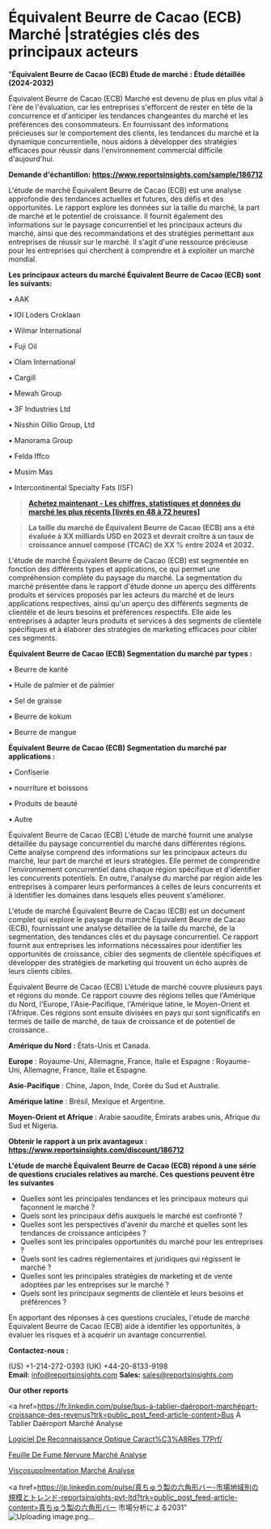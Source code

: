# Équivalent Beurre de Cacao (ECB) Marché |stratégies clés des principaux acteurs

"<strong>Équivalent Beurre de Cacao (ECB) Étude de marché : Étude détaillée (2024-2032)</strong>

Équivalent Beurre de Cacao (ECB) Marché est devenu de plus en plus vital à l'ère de l'évaluation, car les entreprises s'efforcent de rester en tête de la concurrence et d'anticiper les tendances changeantes du marché et les préférences des consommateurs. En fournissant des informations précieuses sur le comportement des clients, les tendances du marché et la dynamique concurrentielle, nous aidons à développer des stratégies efficaces pour réussir dans l'environnement commercial difficile d'aujourd'hui.

<strong>Demande d'échantillon: <a href=https://www.reportsinsights.com/sample/186712>https://www.reportsinsights.com/sample/186712</a></strong>

L'étude de marché Équivalent Beurre de Cacao (ECB) est une analyse approfondie des tendances actuelles et futures, des défis et des opportunités. Le rapport explore les données sur la taille du marché, la part de marché et le potentiel de croissance. Il fournit également des informations sur le paysage concurrentiel et les principaux acteurs du marché, ainsi que des recommandations et des stratégies permettant aux entreprises de réussir sur le marché. Il s'agit d'une ressource précieuse pour les entreprises qui cherchent à comprendre et à exploiter un marché mondial.

<strong>Les principaux acteurs du marché Équivalent Beurre de Cacao (ECB) sont les suivants:</strong>

• AAK

• IOI Loders Croklaan

• Wilmar International

• Fuji Oil

• Olam International

• Cargill

• Mewah Group

• 3F Industries Ltd

• Nisshin Oillio Group, Ltd

• Manorama Group

• Felda Iffco

• Musim Mas

• Intercontinental Specialty Fats (ISF)
<blockquote><a href=https://www.reportsinsights.com/buynow/186712><span style=text-decoration: underline;><strong>Achetez maintenant - Les chiffres, statistiques et données du marché les plus récents [livrés en 48 à 72 heures]</strong></span></a></blockquote>
<blockquote><span style=text-decoration: underline;><strong>La taille du marché de Équivalent Beurre de Cacao (ECB) ans a été évaluée à XX milliards USD en 2023 et devrait croître à un taux de croissance annuel composé (TCAC) de XX % entre 2024 et 2032.</strong></span></blockquote>
L'étude de marché Équivalent Beurre de Cacao (ECB) est segmentée en fonction des différents types et applications, ce qui permet une compréhension complète du paysage du marché. La segmentation du marché présentée dans le rapport d'étude donne un aperçu des différents produits et services proposés par les acteurs du marché et de leurs applications respectives, ainsi qu'un aperçu des différents segments de clientèle et de leurs besoins et préférences respectifs. Elle aide les entreprises à adapter leurs produits et services à des segments de clientèle spécifiques et à élaborer des stratégies de marketing efficaces pour cibler ces segments.

<strong>Équivalent Beurre de Cacao (ECB) Segmentation du marché par types :</strong>

• Beurre de karité

• Huile de palmier et de palmier

• Sel de graisse

• Beurre de kokum

• Beurre de mangue

<strong>Équivalent Beurre de Cacao (ECB) Segmentation du marché par applications :</strong>

• Confiserie

• nourriture et boissons

• Produits de beauté

• Autre

Équivalent Beurre de Cacao (ECB) L'étude de marché fournit une analyse détaillée du paysage concurrentiel du marché dans différentes régions. Cette analyse comprend des informations sur les principaux acteurs du marché, leur part de marché et leurs stratégies. Elle permet de comprendre l'environnement concurrentiel dans chaque région spécifique et d'identifier les concurrents potentiels. En outre, l'analyse du marché par région aide les entreprises à comparer leurs performances à celles de leurs concurrents et à identifier les domaines dans lesquels elles peuvent s'améliorer.

L'étude de marché Équivalent Beurre de Cacao (ECB) est un document complet qui explore le paysage du marché Équivalent Beurre de Cacao (ECB), fournissant une analyse détaillée de la taille du marché, de la segmentation, des tendances clés et du paysage concurrentiel. Ce rapport fournit aux entreprises les informations nécessaires pour identifier les opportunités de croissance, cibler des segments de clientèle spécifiques et développer des stratégies de marketing qui trouvent un écho auprès de leurs clients cibles.

Équivalent Beurre de Cacao (ECB) L'étude de marché couvre plusieurs pays et régions du monde. Ce rapport couvre des régions telles que l'Amérique du Nord, l'Europe, l'Asie-Pacifique, l'Amérique latine, le Moyen-Orient et l'Afrique. Ces régions sont ensuite divisées en pays qui sont significatifs en termes de taille de marché, de taux de croissance et de potentiel de croissance..

<strong>Amérique du Nord :</strong> États-Unis et Canada.

<strong>Europe</strong> : Royaume-Uni, Allemagne, France, Italie et Espagne : Royaume-Uni, Allemagne, France, Italie et Espagne.

<strong>Asie-Pacifique</strong> : Chine, Japon, Inde, Corée du Sud et Australie.

<strong>Amérique latine</strong> : Brésil, Mexique et Argentine.

<strong>Moyen-Orient et Afrique</strong> : Arabie saoudite, Émirats arabes unis, Afrique du Sud et Nigeria.

<strong>Obtenir le rapport à un prix avantageux : <a href=https://www.reportsinsights.com/discount/186712>https://www.reportsinsights.com/discount/186712</a></strong>

<strong>L'étude de marché Équivalent Beurre de Cacao (ECB) répond à une série de questions cruciales relatives au marché. Ces questions peuvent être les suivantes</strong>
<ul>
  <li>Quelles sont les principales tendances et les principaux moteurs qui façonnent le marché ?</li>
  <li>Quels sont les principaux défis auxquels le marché est confronté ?</li>
  <li>Quelles sont les perspectives d'avenir du marché et quelles sont les tendances de croissance anticipées ?</li>
  <li>Quelles sont les principales opportunités du marché pour les entreprises ?</li>
  <li>Quels sont les cadres réglementaires et juridiques qui régissent le marché ?</li>
  <li>Quelles sont les principales stratégies de marketing et de vente adoptées par les entreprises sur le marché ?</li>
  <li>Quels sont les principaux segments de clientèle et leurs besoins et préférences ?</li>
</ul>
En apportant des réponses à ces questions cruciales, l'étude de marché Équivalent Beurre de Cacao (ECB) aide à identifier les opportunités, à évaluer les risques et à acquérir un avantage concurrentiel.

<strong>Contactez-nous :</strong>

(US) +1-214-272-0393
(UK) +44-20-8133-9198
<strong>Email:</strong> <a>info@reportsinsights.com</a>
<strong>Sales:</strong> <a>sales@reportsinsights.com</a>

<strong>Our other reports</strong>

<a href=https://fr.linkedin.com/pulse/bus-à-tablier-daéroport-marchépart-croissance-des-revenus?trk=public_post_feed-article-content>Bus À Tablier Daéroport Marché Analyse</a>

<a href=https://www.linkedin.com/pulse/logiciel-de-reconnaissance-optique-caract%C3%A8res-t7prf/>Logiciel De Reconnaissance Optique Caract%C3%A8Res T7Prf/</a>

<a href=https://www.linkedin.com/pulse/feuille-de-fum%C3%A9e-nervur%C3%A9e-march%C3%A9-jusquen-2032-blelf/>Feuille De Fume Nervure Marché Analyse</a>

<a href=https://www.linkedin.com/pulse/viscosuppl%C3%A9mentation-march%C3%A9-mod%C3%A8le-contraintes-auhbf/>Viscosupplmentation Marché Analyse</a>

<a href=https://jp.linkedin.com/pulse/真ちゅう製の六角形バー-市場地域別の規模とトレンド-reportsinsights-pvt-ltd?trk=public_post_feed-article-content>真ちゅう製の六角形バー 市場分析による2031</a>"
![Uploading image.png…]()
